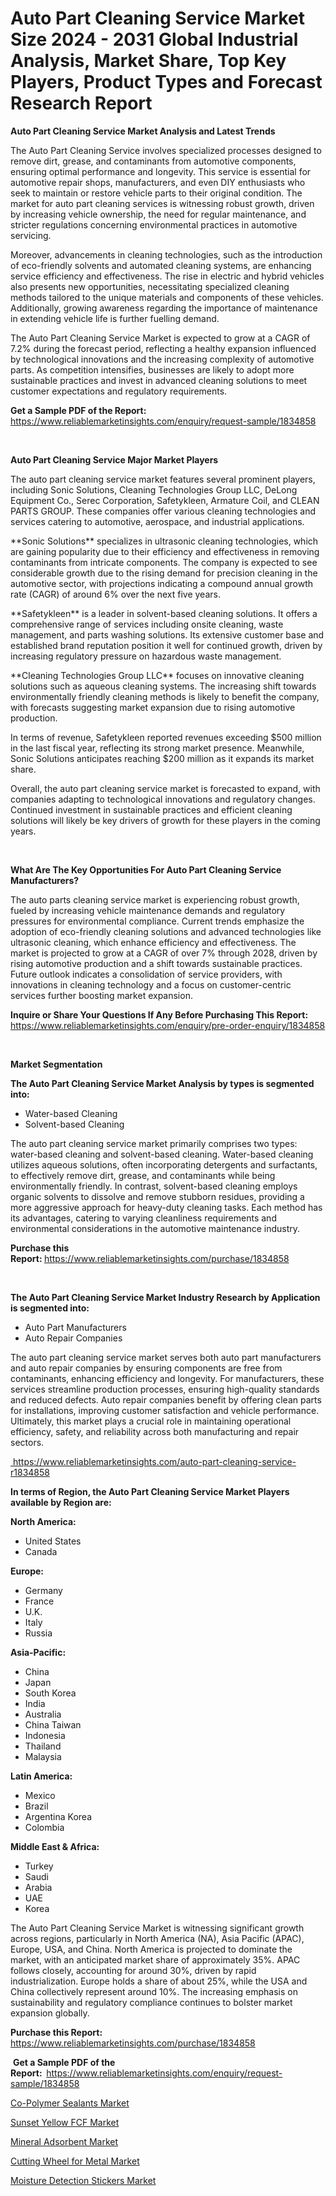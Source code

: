 <p><h1>Auto Part Cleaning Service Market Size 2024 - 2031 Global Industrial Analysis, Market Share, Top Key Players, Product Types and Forecast Research Report</h1></p><p><strong>Auto Part Cleaning Service Market Analysis and Latest Trends</strong></p>
<p><p>The Auto Part Cleaning Service involves specialized processes designed to remove dirt, grease, and contaminants from automotive components, ensuring optimal performance and longevity. This service is essential for automotive repair shops, manufacturers, and even DIY enthusiasts who seek to maintain or restore vehicle parts to their original condition. The market for auto part cleaning services is witnessing robust growth, driven by increasing vehicle ownership, the need for regular maintenance, and stricter regulations concerning environmental practices in automotive servicing.</p><p>Moreover, advancements in cleaning technologies, such as the introduction of eco-friendly solvents and automated cleaning systems, are enhancing service efficiency and effectiveness. The rise in electric and hybrid vehicles also presents new opportunities, necessitating specialized cleaning methods tailored to the unique materials and components of these vehicles. Additionally, growing awareness regarding the importance of maintenance in extending vehicle life is further fuelling demand.</p><p>The Auto Part Cleaning Service Market is expected to grow at a CAGR of 7.2% during the forecast period, reflecting a healthy expansion influenced by technological innovations and the increasing complexity of automotive parts. As competition intensifies, businesses are likely to adopt more sustainable practices and invest in advanced cleaning solutions to meet customer expectations and regulatory requirements.</p></p>
<p><strong>Get a Sample PDF of the Report:&nbsp;</strong> <a href="https://www.reliablemarketinsights.com/enquiry/request-sample/1834858?utm_campaign=1619&utm_medium=2&utm_source=Github&utm_content=ia&utm_term=16102024&utm_id=auto-part-cleaning-service">https://www.reliablemarketinsights.com/enquiry/request-sample/1834858</a></p>
<p>&nbsp;</p>
<p><strong>Auto Part Cleaning Service Major Market Players</strong></p>
<p><p>The auto part cleaning service market features several prominent players, including Sonic Solutions, Cleaning Technologies Group LLC, DeLong Equipment Co., Serec Corporation, Safetykleen, Armature Coil, and CLEAN PARTS GROUP. These companies offer various cleaning technologies and services catering to automotive, aerospace, and industrial applications.</p><p>**Sonic Solutions** specializes in ultrasonic cleaning technologies, which are gaining popularity due to their efficiency and effectiveness in removing contaminants from intricate components. The company is expected to see considerable growth due to the rising demand for precision cleaning in the automotive sector, with projections indicating a compound annual growth rate (CAGR) of around 6% over the next five years.</p><p>**Safetykleen** is a leader in solvent-based cleaning solutions. It offers a comprehensive range of services including onsite cleaning, waste management, and parts washing solutions. Its extensive customer base and established brand reputation position it well for continued growth, driven by increasing regulatory pressure on hazardous waste management.</p><p>**Cleaning Technologies Group LLC** focuses on innovative cleaning solutions such as aqueous cleaning systems. The increasing shift towards environmentally friendly cleaning methods is likely to benefit the company, with forecasts suggesting market expansion due to rising automotive production.</p><p>In terms of revenue, Safetykleen reported revenues exceeding $500 million in the last fiscal year, reflecting its strong market presence. Meanwhile, Sonic Solutions anticipates reaching $200 million as it expands its market share.</p><p>Overall, the auto part cleaning service market is forecasted to expand, with companies adapting to technological innovations and regulatory changes. Continued investment in sustainable practices and efficient cleaning solutions will likely be key drivers of growth for these players in the coming years.</p></p>
<p>&nbsp;</p>
<p><strong>What Are The Key Opportunities For Auto Part Cleaning Service Manufacturers?</strong></p>
<p><p>The auto parts cleaning service market is experiencing robust growth, fueled by increasing vehicle maintenance demands and regulatory pressures for environmental compliance. Current trends emphasize the adoption of eco-friendly cleaning solutions and advanced technologies like ultrasonic cleaning, which enhance efficiency and effectiveness. The market is projected to grow at a CAGR of over 7% through 2028, driven by rising automotive production and a shift towards sustainable practices. Future outlook indicates a consolidation of service providers, with innovations in cleaning technology and a focus on customer-centric services further boosting market expansion.</p></p>
<p><strong>Inquire or Share Your Questions If Any Before Purchasing This Report:</strong> <a href="https://www.reliablemarketinsights.com/enquiry/pre-order-enquiry/1834858?utm_campaign=1619&utm_medium=2&utm_source=Github&utm_content=ia&utm_term=16102024&utm_id=auto-part-cleaning-service">https://www.reliablemarketinsights.com/enquiry/pre-order-enquiry/1834858</a></p>
<p>&nbsp;</p>
<p><strong>Market Segmentation</strong></p>
<p><strong>The Auto Part Cleaning Service Market Analysis by types is segmented into:</strong></p>
<p><ul><li>Water-based Cleaning</li><li>Solvent-based Cleaning</li></ul></p>
<p><p>The auto part cleaning service market primarily comprises two types: water-based cleaning and solvent-based cleaning. Water-based cleaning utilizes aqueous solutions, often incorporating detergents and surfactants, to effectively remove dirt, grease, and contaminants while being environmentally friendly. In contrast, solvent-based cleaning employs organic solvents to dissolve and remove stubborn residues, providing a more aggressive approach for heavy-duty cleaning tasks. Each method has its advantages, catering to varying cleanliness requirements and environmental considerations in the automotive maintenance industry.</p></p>
<p><strong>Purchase this Report:&nbsp;</strong><a href="https://www.reliablemarketinsights.com/purchase/1834858?utm_campaign=1619&utm_medium=2&utm_source=Github&utm_content=ia&utm_term=16102024&utm_id=auto-part-cleaning-service">https://www.reliablemarketinsights.com/purchase/1834858</a></p>
<p>&nbsp;</p>
<p><strong>The Auto Part Cleaning Service Market Industry Research by Application is segmented into:</strong></p>
<p><ul><li>Auto Part Manufacturers</li><li>Auto Repair Companies</li></ul></p>
<p><p>The auto part cleaning service market serves both auto part manufacturers and auto repair companies by ensuring components are free from contaminants, enhancing efficiency and longevity. For manufacturers, these services streamline production processes, ensuring high-quality standards and reduced defects. Auto repair companies benefit by offering clean parts for installations, improving customer satisfaction and vehicle performance. Ultimately, this market plays a crucial role in maintaining operational efficiency, safety, and reliability across both manufacturing and repair sectors.</p></p>
<p><a href="https://www.reliablemarketinsights.com/auto-part-cleaning-service-r1834858?utm_campaign=1619&utm_medium=2&utm_source=Github&utm_content=ia&utm_term=16102024&utm_id=auto-part-cleaning-service">&nbsp;https://www.reliablemarketinsights.com/auto-part-cleaning-service-r1834858</a></p>
<p><strong>In terms of Region, the Auto Part Cleaning Service Market Players available by Region are:</strong></p>
<p>
    <p> <strong> North America: </strong>
        <ul>
            <li>United States</li>
            <li>Canada</li>
        </ul>
        </p> 
    <p> <strong> Europe: </strong>
        <ul>
            <li>Germany</li>
            <li>France</li>
            <li>U.K.</li>
            <li>Italy</li>
            <li>Russia</li>
        </ul>
        </p> 
    <p> <strong> Asia-Pacific: </strong>
        <ul>
            <li>China</li>
            <li>Japan</li>
            <li>South Korea</li>
            <li>India</li>
            <li>Australia</li>
            <li>China Taiwan</li>
            <li>Indonesia</li>
            <li>Thailand</li>
            <li>Malaysia</li>
        </ul>
        </p> 
    <p> <strong> Latin America: </strong>
        <ul>
            <li>Mexico</li>
            <li>Brazil</li>
            <li>Argentina Korea</li>
            <li>Colombia</li>
        </ul>
        </p> 
    <p> <strong> Middle East & Africa: </strong>
        <ul>
            <li>Turkey</li>
            <li>Saudi</li>
            <li>Arabia</li>
            <li>UAE</li>
            <li>Korea</li>
        </ul>
    </p>
    </p>
<p><p>The Auto Part Cleaning Service Market is witnessing significant growth across regions, particularly in North America (NA), Asia Pacific (APAC), Europe, USA, and China. North America is projected to dominate the market, with an anticipated market share of approximately 35%. APAC follows closely, accounting for around 30%, driven by rapid industrialization. Europe holds a share of about 25%, while the USA and China collectively represent around 10%. The increasing emphasis on sustainability and regulatory compliance continues to bolster market expansion globally.</p></p>
<p><strong>Purchase this Report: </strong><a href="https://www.reliablemarketinsights.com/purchase/1834858?utm_campaign=1619&utm_medium=2&utm_source=Github&utm_content=ia&utm_term=16102024&utm_id=auto-part-cleaning-service">https://www.reliablemarketinsights.com/purchase/1834858</a></p>
<p>&nbsp;<strong>Get a Sample PDF of the Report:&nbsp;&nbsp;</strong><a href="https://www.reliablemarketinsights.com/enquiry/request-sample/1834858?utm_campaign=1619&utm_medium=2&utm_source=Github&utm_content=ia&utm_term=16102024&utm_id=auto-part-cleaning-service">https://www.reliablemarketinsights.com/enquiry/request-sample/1834858</a></p>
<p><strong></strong></p>
<p><p><a href="https://www.linkedin.com/pulse/analyzing-global-co-polymer-sealants-market-growth-prospects-future-4sh8c?utm_campaign=1619&utm_medium=2&utm_source=Github&utm_content=ia&utm_term=16102024&utm_id=auto-part-cleaning-service">Co-Polymer Sealants Market</a></p><p><a href="https://www.linkedin.com/pulse/top-trends-transforming-sunset-yellow-fcf-market-2024-2031-lgxpe?trk=public_post_embed_feed-article-content&utm_campaign=1619&utm_medium=2&utm_source=Github&utm_content=ia&utm_term=16102024&utm_id=auto-part-cleaning-service">Sunset Yellow FCF Market</a></p><p><a href="https://www.linkedin.com/pulse/mineral-adsorbent-market-overview-global-trends-future-prospects-skkfe?trk=public_post_embed_feed-article-content&utm_campaign=1619&utm_medium=2&utm_source=Github&utm_content=ia&utm_term=16102024&utm_id=auto-part-cleaning-service">Mineral Adsorbent Market</a></p><p><a href="https://issuu.com/reportprime-2/docs/cutting-wheel-for-metal-market-size_657960fb1b2bce?utm_campaign=1619&utm_medium=2&utm_source=Github&utm_content=ia&utm_term=16102024&utm_id=auto-part-cleaning-service">Cutting Wheel for Metal Market</a></p><p><a href="https://www.linkedin.com/pulse/moisture-detection-stickers-market-analysis-report-global-1hdwe?trk=public_post_embed_feed-article-content&utm_campaign=1619&utm_medium=2&utm_source=Github&utm_content=ia&utm_term=16102024&utm_id=auto-part-cleaning-service">Moisture Detection Stickers Market</a></p></p>